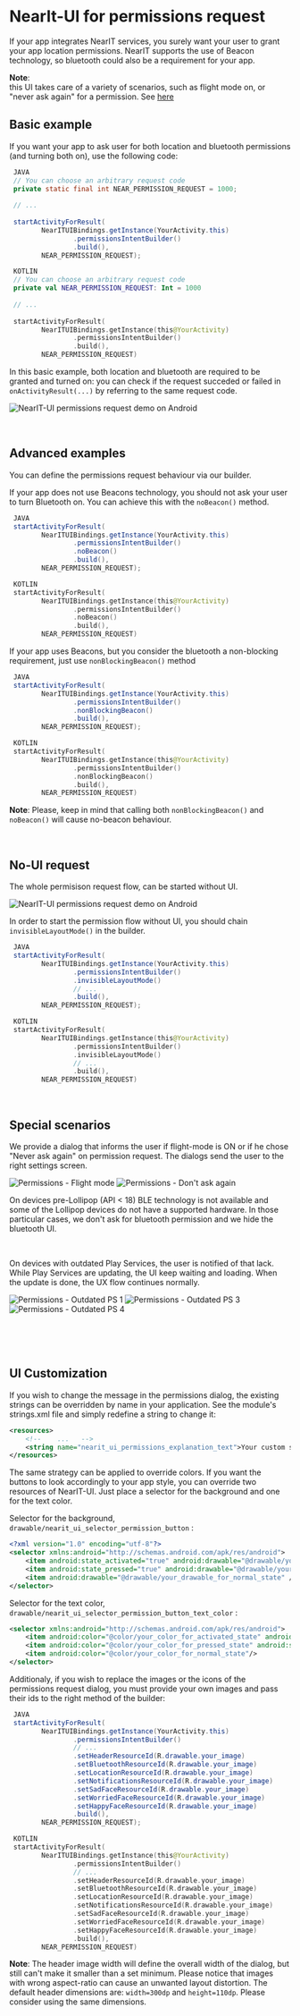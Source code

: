 # NearIt-UI for permissions request
If your app integrates NearIT services, you surely want your user to grant your app location permissions. NearIT supports the use of Beacon technology, so bluetooth could also be a requirement for your app.

__Note__:
<br>
this UI takes care of a variety of scenarios, such as flight mode on, or "never ask again" for a permission. See [here](#special-scenarios)

## Basic example
If you want your app to ask user for both location and bluetooth permissions (and turning both on), use the following code:

```java
 JAVA
 // You can choose an arbitrary request code
 private static final int NEAR_PERMISSION_REQUEST = 1000;
 
 // ...
 
 startActivityForResult(
        NearITUIBindings.getInstance(YourActivity.this)
                .permissionsIntentBuilder()
                .build(),
        NEAR_PERMISSION_REQUEST);
```

```kotlin
 KOTLIN
 // You can choose an arbitrary request code
 private val NEAR_PERMISSION_REQUEST: Int = 1000
 
 // ...
 
 startActivityForResult(
        NearITUIBindings.getInstance(this@YourActivity)
                .permissionsIntentBuilder()
                .build(),
        NEAR_PERMISSION_REQUEST)
```

In this basic example, both location and bluetooth are required to be granted and turned on: you can check if the request succeded or failed in `onActivityResult(...)` by referring to the same request code.

![NearIT-UI permissions request demo on Android](images/permissions_dialog.gif)

<br>

## Advanced examples
You can define the permissions request behaviour via our builder.

If your app does not use Beacons technology, you should not ask your user to turn Bluetooth on. You can achieve this with the `noBeacon()` method.

```java
 JAVA
 startActivityForResult(
        NearITUIBindings.getInstance(YourActivity.this)
                .permissionsIntentBuilder()
                .noBeacon()
                .build(),
        NEAR_PERMISSION_REQUEST);
```

```kotlin
 KOTLIN
 startActivityForResult(
        NearITUIBindings.getInstance(this@YourActivity)
                .permissionsIntentBuilder()
                .noBeacon()
                .build(),
        NEAR_PERMISSION_REQUEST)
```

If your app uses Beacons, but you consider the bluetooth a non-blocking requirement, just use `nonBlockingBeacon()` method

```java
 JAVA
 startActivityForResult(
        NearITUIBindings.getInstance(YourActivity.this)
                .permissionsIntentBuilder()
                .nonBlockingBeacon()
                .build(),
        NEAR_PERMISSION_REQUEST);
```

```kotlin
 KOTLIN
 startActivityForResult(
        NearITUIBindings.getInstance(this@YourActivity)
                .permissionsIntentBuilder()
                .nonBlockingBeacon()
                .build(),
        NEAR_PERMISSION_REQUEST)
```

**Note**: Please, keep in mind that calling both `nonBlockingBeacon()` and `noBeacon()` will cause no-beacon behaviour.

<br>

## No-UI request
The whole permisison request flow, can be started without UI. 

![NearIT-UI permissions request demo on Android](images/permissions_invisible.gif)

In order to start the permission flow without UI, you should chain `invisibleLayoutMode()` in the builder.

```java
 JAVA
 startActivityForResult(
        NearITUIBindings.getInstance(YourActivity.this)
                .permissionsIntentBuilder()
                .invisibleLayoutMode()
                // ...
                .build(),
        NEAR_PERMISSION_REQUEST);
```

```kotlin
 KOTLIN
 startActivityForResult(
        NearITUIBindings.getInstance(this@YourActivity)
                .permissionsIntentBuilder()
                .invisibleLayoutMode()
                // ...
                .build(),
        NEAR_PERMISSION_REQUEST)
```

<br>

## Special scenarios

We provide a dialog that informs the user if flight-mode is ON or if he chose "Never ask again" on permission request. The dialogs send the user to the right settings screen.

![Permissions - Flight mode](images/flight_mode.gif)
![Permissions - Don't ask again](images/dont_ask_again.gif)

On devices pre-Lollipop (API < 18) BLE technology is not available and some of the Lollipop devices do not have a supported hardware. In those particular cases, we don't ask for bluetooth permission and we hide the bluetooth UI. 

<br>

On devices with outdated Play Services, the user is notified of that lack. While Play Services are updating, the UI keep waiting and loading. When the update is done, the UX flow continues normally.

![Permissions - Outdated PS 1](outdated_play_services1.png)
![Permissions - Outdated PS 3](outdated_play_services3.png)
![Permissions - Outdated PS 4](outdated_play_services4.png)

<br>
<br>
<br>

## UI Customization

If you wish to change the message in the permissions dialog, the existing strings can be overridden by name in your application. See the module's strings.xml file and simply redefine a string to change it:

```xml
<resources>
    <!--    ...   -->
    <string name="nearit_ui_permissions_explanation_text">Your custom string</string>
</resources>
```

The same strategy can be applied to override colors. If you want the buttons to look accordingly to your app style, you can override two resources of NearIT-UI. Just place a selector for the background and one for the text color.

Selector for the background, `drawable/nearit_ui_selector_permission_button` :

```xml
<?xml version="1.0" encoding="utf-8"?>
<selector xmlns:android="http://schemas.android.com/apk/res/android">
    <item android:state_activated="true" android:drawable="@drawable/your_drawable_for_activated_state" />
    <item android:state_pressed="true" android:drawable="@drawable/your_drawable_for_selected_state" />
    <item android:drawable="@drawable/your_drawable_for_normal_state" />
</selector>
```

Selector for the text color, `drawable/nearit_ui_selector_permission_button_text_color` :

```xml
<selector xmlns:android="http://schemas.android.com/apk/res/android">
    <item android:color="@color/your_color_for_activated_state" android:state_activated="true"/>
    <item android:color="@color/your_color_for_pressed_state" android:state_pressed="true"/>
    <item android:color="@color/your_color_for_normal_state"/>
</selector>
```

Additionaly, if you wish to replace the images or the icons of the permissions request dialog, you must provide your own images and pass their ids to the right method of the builder:

```java
 JAVA
 startActivityForResult(
        NearITUIBindings.getInstance(YourActivity.this)
                .permissionsIntentBuilder()
                // ...
                .setHeaderResourceId(R.drawable.your_image)
                .setBluetoothResourceId(R.drawable.your_image)
                .setLocationResourceId(R.drawable.your_image)
                .setNotificationsResourceId(R.drawable.your_image)
                .setSadFaceResourceId(R.drawable.your_image)
                .setWorriedFaceResourceId(R.drawable.your_image)
                .setHappyFaceResourceId(R.drawable.your_image)
                .build(),
        NEAR_PERMISSION_REQUEST);
```

```kotlin
 KOTLIN
 startActivityForResult(
        NearITUIBindings.getInstance(this@YourActivity)
                .permissionsIntentBuilder()
                // ...
                .setHeaderResourceId(R.drawable.your_image)
                .setBluetoothResourceId(R.drawable.your_image)
                .setLocationResourceId(R.drawable.your_image)
                .setNotificationsResourceId(R.drawable.your_image)
                .setSadFaceResourceId(R.drawable.your_image)
                .setWorriedFaceResourceId(R.drawable.your_image)
                .setHappyFaceResourceId(R.drawable.your_image)
                .build(),
        NEAR_PERMISSION_REQUEST)
```

**Note**: The header image width will define the overall width of the dialog, but still can't make it smaller than a set minimum. Please notice that images with wrong aspect-ratio can cause an unwanted layout distortion.
The default header dimensions are: `width=300dp` and `height=110dp`. Please consider using the same dimensions.
